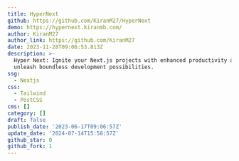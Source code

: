 ```yaml
---
title: HyperNext
github: https://github.com/KiranM27/HyperNext
demo: https://hypernext.kiranmb.com/
author: KiranM27
author_link: https://github.com/KiranM27
date: 2023-11-28T09:06:53.813Z
description: >-
  Hyper Next: Ignite your Next.js projects with enhanced productivity and
  unleash boundless development possibilities.
ssg:
  - Nextjs
css:
  - Tailwind
  - PostCSS
cms: []
category: []
draft: false
publish_date: '2023-06-17T09:06:57Z'
update_date: '2024-07-14T15:58:57Z'
github_star: 0
github_fork: 1
---
```

